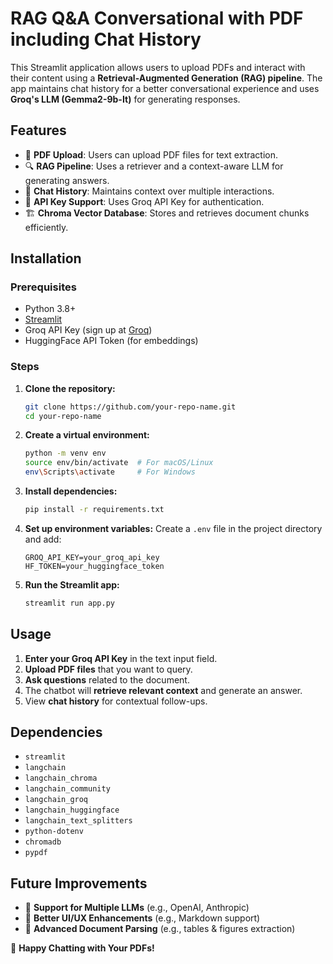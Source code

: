 # RAG Q&A Conversational with PDF including Chat History

This Streamlit application allows users to upload PDFs and interact with their content using a **Retrieval-Augmented Generation (RAG) pipeline**. The app maintains chat history for a better conversational experience and uses **Groq's LLM (Gemma2-9b-It)** for generating responses.

## Features
- 📄 **PDF Upload**: Users can upload PDF files for text extraction.
- 🔍 **RAG Pipeline**: Uses a retriever and a context-aware LLM for generating answers.
- 🧠 **Chat History**: Maintains context over multiple interactions.
- 🔑 **API Key Support**: Uses Groq API Key for authentication.
- 🏗 **Chroma Vector Database**: Stores and retrieves document chunks efficiently.

## Installation

### Prerequisites
- Python 3.8+
- [Streamlit](https://streamlit.io/)
- Groq API Key (sign up at [Groq](https://groq.com/))
- HuggingFace API Token (for embeddings)

### Steps

1. **Clone the repository:**
   ```bash
   git clone https://github.com/your-repo-name.git
   cd your-repo-name
   ```

2. **Create a virtual environment:**
   ```bash
   python -m venv env
   source env/bin/activate  # For macOS/Linux
   env\Scripts\activate     # For Windows
   ```

3. **Install dependencies:**
   ```bash
   pip install -r requirements.txt
   ```

4. **Set up environment variables:**
   Create a `.env` file in the project directory and add:
   ```env
   GROQ_API_KEY=your_groq_api_key
   HF_TOKEN=your_huggingface_token
   ```

5. **Run the Streamlit app:**
   ```bash
   streamlit run app.py
   ```

## Usage

1. **Enter your Groq API Key** in the text input field.
2. **Upload PDF files** that you want to query.
3. **Ask questions** related to the document.
4. The chatbot will **retrieve relevant context** and generate an answer.
5. View **chat history** for contextual follow-ups.

## Dependencies
- `streamlit`
- `langchain`
- `langchain_chroma`
- `langchain_community`
- `langchain_groq`
- `langchain_huggingface`
- `langchain_text_splitters`
- `python-dotenv`
- `chromadb`
- `pypdf`

## Future Improvements
- 📌 **Support for Multiple LLMs** (e.g., OpenAI, Anthropic)
- 📝 **Better UI/UX Enhancements** (e.g., Markdown support)
- 🔎 **Advanced Document Parsing** (e.g., tables & figures extraction)

🚀 **Happy Chatting with Your PDFs!**

